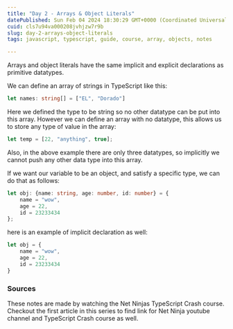 ```yaml
---
title: "Day 2 - Arrays & Object Literals"
datePublished: Sun Feb 04 2024 18:30:29 GMT+0000 (Coordinated Universal Time)
cuid: cls7u94va000208jvhjzw7r9b
slug: day-2-arrays-object-literals
tags: javascript, typescript, guide, course, array, objects, notes

---
```


Arrays and object literals have the same implicit and explicit declarations as primitive datatypes.

We can define an array of strings in TypeScript like this:

```typescript
let names: string[] = ["EL", "Dorado"]
```

Here we defined the type to be string so no other datatype can be put into this array. However we can define an array with no datatype, this allows us to store any type of value in the array:

```typescript
let temp = [22, "anything", true];
```

Also, in the above example there are only three datatypes, so implicitly we cannot push any other data type into this array.

If we want our variable to be an object, and satisfy a specific type, we can do that as follows:

```typescript
let obj: {name: string, age: number, id: number} = {
    name = "wow",
    age = 22,
    id = 23233434
};
```

here is an example of implicit declaration as well:

```typescript
let obj = {
    name = "wow",
    age = 22,
    id = 23233434
}
```

### Sources

These notes are made by watching the Net Ninjas TypeScript Crash course. Checkout the first article in this series to find link for Net Ninja youtube channel and TypeScript Crash course as well.